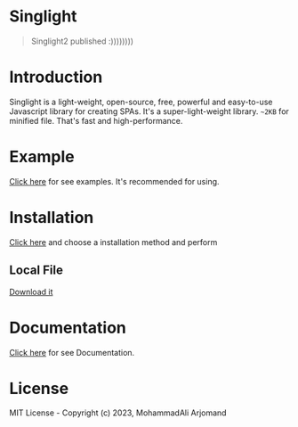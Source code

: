 # Singlight
> Singlight2 published :))))))))

# Introduction
Singlight is a light-weight, open-source, free, powerful and easy-to-use Javascript library for creating SPAs. It's a super-light-weight library. `~2KB` for minified file. That's fast and high-performance.
# Example
[Click here](Unknown) for see examples. It's recommended for using.

# Installation
[Click here](https://github.com/mohammadali-arjomand/singlightjs/wiki/Installation) and choose a installation method and perform

## Local File
[Download it](https://github.com/mohammadali-arjomand/singlightjs/blob/master/scripts/singlight.min.js)
# Documentation
[Click here](https://github.com/mohammadali-arjomand/singlightjs/wiki) for see Documentation.

# License
MIT License - Copyright (c) 2023, MohammadAli Arjomand
